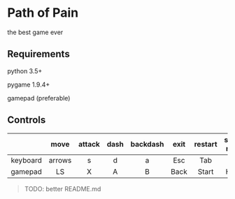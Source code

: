 # Path of Pain

the best game ever

## Requirements

python 3.5+

pygame 1.9.4+

gamepad (preferable)

## Controls

|   | move  |  attack |  dash | backdash  | exit  |  restart | switch mode  |
| :------------: | :------------: | :------------: | :------------: | :------------: | :------------: | :------------: | :------------: |
| keyboard  | arrows  | s  |  d |  a |  Esc | Tab  | p  |
|  gamepad | LS  | X  | A  | B  | Back  | Start  |  Home |

> TODO: better README.md
